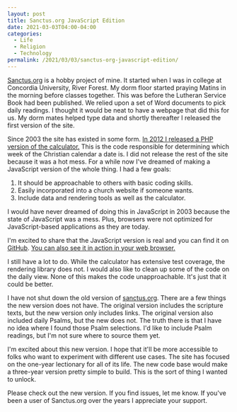 ```yaml
---
layout: post
title: Sanctus.org JavaScript Edition
date: 2021-03-03T04:00-04:00
categories:
  - Life
  - Religion
  - Technology
permalink: /2021/03/03/sanctus-org-javascript-edition/
---
```


[Sanctus.org](https://sanctus.org) is a hobby project of mine. It started when I was in college at Concordia University, River Forest. My dorm floor started praying Matins in the morning before classes together. This was before the Lutheran Service Book had been published. We relied upon a set of Word documents to pick daily readings. I thought it would be neat to have a webpage that did this for us. My dorm mates helped type data and shortly thereafter I released the first version of the site.

<!-- excerpt -->

Since 2003 the site has existed in some form. [In 2012 I released a PHP version of the calculator.](https://github.com/stanlemon/lectionary) This is the code responsible for determining which week of the Christian calendar a date is. I did not release the rest of the site because it was a hot mess. For a while now I've dreamed of making a JavaScript version of the whole thing. I had a few goals:

1. It should be approachable to others with basic coding skills.
2. Easily incorporated into a church website if someone wants.
3. Include data and rendering tools as well as the calculator.

I would have never dreamed of doing this in JavaScript in 2003 because the state of JavaScript was a mess. Plus, browsers were not optimized for JavaScript-based applications as they are today.

I'm excited to share that the JavaScript version is real and you can find it on [GitHub](https://github.com/stanlemon/lectionary-js). [You can also see it in action in your web browser.](http://stanlemon.com/lectionary-js/)

I still have a lot to do. While the calculator has extensive test coverage, the rendering library does not. I would also like to clean up some of the code on the daily view. None of this makes the code unapproachable. It's just that it could be better.

I have not shut down the old version of [sanctus.org](https://sanctus.org). There are a few things the new version does not have. The original version includes the scripture texts, but the new version only includes links. The original version also included daily Psalms, but the new does not. The truth there is that I have no idea where I found those Psalm selections. I'd like to include Psalm readings, but I'm not sure where to source them yet.

I'm excited about this new version. I hope that it'll be more accessible to folks who want to experiment with different use cases. The site has focused on the one-year lectionary for all of its life. The new code base would make a three-year version pretty simple to build. This is the sort of thing I wanted to unlock.

Please check out the new version. If you find issues, let me know. If you've been a user of Sanctus.org over the years I appreciate your support.
